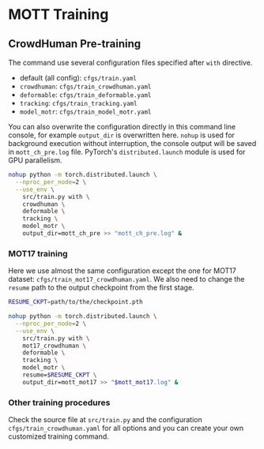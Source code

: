 # MOTT Training

## CrowdHuman Pre-training

The command use several configuration files specified after `with` directive.

* default (all config): `cfgs/train.yaml`
* `crowdhuman`: `cfgs/train_crowdhuman.yaml`
* `deformable`: `cfgs/train_deformable.yaml`
* `tracking`: `cfgs/train_tracking.yaml`
* `model_motr`: `cfgs/train_model_motr.yaml`

You can also overwrite the configuration directly in this command line console, for example `output_dir` is overwritten
here. `nohup` is used for background execution without interruption, the console output will be saved
in `mott_ch_pre.log` file. PyTorch's `distributed.launch` module is used for GPU parallelism.

```bash
nohup python -m torch.distributed.launch \
  --nproc_per_node=2 \
  --use_env \
    src/train.py with \
    crowdhuman \
    deformable \
    tracking \
    model_motr \
    output_dir=mott_ch_pre >> "mott_ch_pre.log" &
```

### MOT17 training

Here we use almost the same configuration except the one for MOT17 dataset: `cfgs/train_mot17_crowdhuman.yaml`. We also
need to change the `resume` path to the output checkpoint from the first stage.

```bash
RESUME_CKPT=path/to/the/checkpoint.pth

nohup python -m torch.distributed.launch \
  --nproc_per_node=2 \
  --use_env \
    src/train.py with \
    mot17_crowdhuman \
    deformable \
    tracking \
    model_motr \
    resume=$RESUME_CKPT \
    output_dir=mott_mot17 >> "$mott_mot17.log" &
```

### Other training procedures

Check the source file at `src/train.py` and the configuration `cfgs/train_crowdhuman.yaml` for all options and you can
create your own customized training command.
